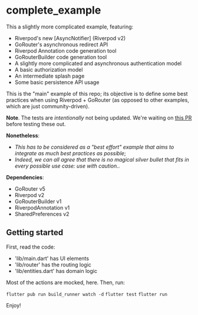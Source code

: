 # complete_example

This a slightly more complicated example, featuring:
- Riverpod's new [AsyncNotifier] (Riverpod v2)
- GoRouter's asynchronous redirect API
- Riverpod Annotation code generation tool
- GoRouterBuilder code generation tool
- A slightly more complicated and asynchronous authentication model
- A basic authorization model
- An intermediate splash page
- Some basic persistence API usage

This is the "main" example of this repo; its objective is to define some best practices when using Riverpod + GoRouter (as opposed to other examples, which are just community-driven).

**Note**. The tests are _intentionally_ not being updated. We're waiting on [this PR](https://github.com/flutter/packages/pull/2848) before testing these out.

**Nonetheless**:
  - _This has to be considered as a "best effort" example that aims to integrate as much best practices as possible_;
  - _Indeed, we can all agree that there is no magical silver bullet that fits in every possible use case: use with caution._.

**Dependencies**:
  - GoRouter v5
  - Riverpod v2
  - GoRouterBuilder v1
  - RiverpodAnnotation v1
  - SharedPreferences v2

## Getting started

First, read the code:
  - 'lib/main.dart' has UI elements
  - 'lib/router' has the routing logic
  - 'lib/entities.dart' has domain logic

Most of the actions are mocked, here.
Then, run:

`flutter pub run build_runner watch -d`
`flutter test`
`flutter run`

Enjoy!
